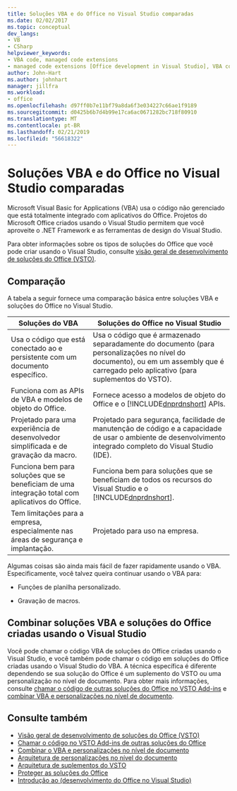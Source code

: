 ```yaml
---
title: Soluções VBA e do Office no Visual Studio comparadas
ms.date: 02/02/2017
ms.topic: conceptual
dev_langs:
- VB
- CSharp
helpviewer_keywords:
- VBA code, managed code extensions
- managed code extensions [Office development in Visual Studio], VBA compared to
author: John-Hart
ms.author: johnhart
manager: jillfra
ms.workload:
- office
ms.openlocfilehash: d97ff0b7e11bf79a8da6f3e034227c66ae1f9189
ms.sourcegitcommit: d0425b6b7d4b99e17ca6ac0671282bc718f80910
ms.translationtype: MT
ms.contentlocale: pt-BR
ms.lasthandoff: 02/21/2019
ms.locfileid: "56618322"
---
```

# <a name="vba-and-office-solutions-in-visual-studio-compared"></a>Soluções VBA e do Office no Visual Studio comparadas
  Microsoft Visual Basic for Applications (VBA) usa o código não gerenciado que está totalmente integrado com aplicativos do Office. Projetos do Microsoft Office criados usando o Visual Studio permitem que você aproveite o .NET Framework e as ferramentas de design do Visual Studio.

 Para obter informações sobre os tipos de soluções do Office que você pode criar usando o Visual Studio, consulte [visão geral de desenvolvimento de soluções do Office &#40;VSTO&#41;](../vsto/office-solutions-development-overview-vsto.md).

## <a name="comparison"></a>Comparação
 A tabela a seguir fornece uma comparação básica entre soluções VBA e soluções do Office no Visual Studio.

|Soluções do VBA|Soluções do Office no Visual Studio|
|-------------------|---------------------------------------|
|Usa o código que está conectado ao e persistente com um documento específico.|Usa o código que é armazenado separadamente do documento (para personalizações no nível do documento), ou em um assembly que é carregado pelo aplicativo (para suplementos do VSTO).|
|Funciona com as APIs de VBA e modelos de objeto do Office.|Fornece acesso a modelos de objeto do Office e o [!INCLUDE[dnprdnshort](../sharepoint/includes/dnprdnshort-md.md)] APIs.|
|Projetado para uma experiência de desenvolvedor simplificada e de gravação da macro.|Projetado para segurança, facilidade de manutenção de código e a capacidade de usar o ambiente de desenvolvimento integrado completo do Visual Studio (IDE).|
|Funciona bem para soluções que se beneficiam de uma integração total com aplicativos do Office.|Funciona bem para soluções que se beneficiam de todos os recursos do Visual Studio e o [!INCLUDE[dnprdnshort](../sharepoint/includes/dnprdnshort-md.md)].|
|Tem limitações para a empresa, especialmente nas áreas de segurança e implantação.|Projetado para uso na empresa.|

 Algumas coisas são ainda mais fácil de fazer rapidamente usando o VBA. Especificamente, você talvez queira continuar usando o VBA para:

-   Funções de planilha personalizado.

-   Gravação de macros.

## <a name="combine-vba-solutions-and-office-solutions-created-by-using-visual-studio"></a>Combinar soluções VBA e soluções do Office criadas usando o Visual Studio
 Você pode chamar o código VBA de soluções do Office criadas usando o Visual Studio, e você também pode chamar o código em soluções do Office criadas usando o Visual Studio do VBA. A técnica específica é diferente dependendo se sua solução do Office é um suplemento do VSTO ou uma personalização no nível de documento. Para obter mais informações, consulte [chamar o código de outras soluções do Office no VSTO Add-ins](../vsto/calling-code-in-vsto-add-ins-from-other-office-solutions.md) e [combinar VBA e personalizações no nível de documento](../vsto/combining-vba-and-document-level-customizations.md).

## <a name="see-also"></a>Consulte também
- [Visão geral de desenvolvimento de soluções do Office &#40;VSTO&#41;](../vsto/office-solutions-development-overview-vsto.md)
- [Chamar o código no VSTO Add-ins de outras soluções do Office](../vsto/calling-code-in-vsto-add-ins-from-other-office-solutions.md)
- [Combinar o VBA e personalizações no nível de documento](../vsto/combining-vba-and-document-level-customizations.md)
- [Arquitetura de personalizações no nível do documento](../vsto/architecture-of-document-level-customizations.md)
- [Arquitetura de suplementos do VSTO](../vsto/architecture-of-vsto-add-ins.md)
- [Proteger as soluções do Office](../vsto/securing-office-solutions.md)
- [Introdução ao &#40;desenvolvimento do Office no Visual Studio&#41;](../vsto/getting-started-office-development-in-visual-studio.md)
